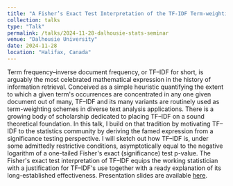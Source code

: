 ```yaml
---
title: "A Fisher’s Exact Test Interpretation of the TF-IDF Term-weighting Scheme"
collection: talks
type: "Talk"
permalink: /talks/2024-11-28-dalhousie-stats-seminar
venue: "Dalhousie University"
date: 2024-11-28
location: "Halifax, Canada"
---
```


Term frequency–inverse document frequency, or TF–IDF for short, is arguably the most celebrated mathematical expression in the history of information retrieval. Conceived as a simple heuristic quantifying the extent to which a given term's occurrences are concentrated in any one given document out of many, TF–IDF and its many variants are routinely used as term-weighting schemes in diverse text analysis applications. There is a growing body of scholarship dedicated to placing TF–IDF on a sound theoretical foundation. In this talk, I build on that tradition by motivating TF–IDF to the statistics community by deriving the famed expression from a significance testing perspective. I will sketch out how TF–IDF is, under some admittedly restrictive conditions, asymptotically equal to the negative logarithm of a one-tailed Fisher's exact (significance) test p-value. The Fisher's exact test interpretation of TF–IDF equips the working statistician with a justification for TF–IDF's use together with a ready explanation of its long-established effectiveness. Presentation slides are available [here](https://www.dropbox.com/s/91uxkyxv4326kvq/20241128-dalhousie-zemi-16-by-9.pdf?dl=0).
